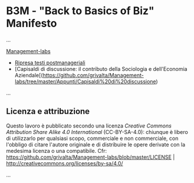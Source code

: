 # B3M - "Back to Basics of Biz" Manifesto

...

[Management-labs](https://github.com/grivalta/Management-labs)
- [Ripresa testi postmanageriali](https://github.com/grivalta/Management-labs/blob/master/Appunti/Ripresa-testi-postmanageriali.md)
- [Capisaldi di discussione: il contributo della Sociologia e dell'Economia Aziendale[(https://github.com/grivalta/Management-labs/tree/master/Appunti/Capisaldi%20di%20discussione)

...


## Licenza e attribuzione
Questo lavoro è pubblicato secondo una licenza _Creative Commons Attribution Share Alike 4.0 International_ (CC-BY-SA-4.0): chiunque è libero di utilizzarlo per qualsiasi scopo, commerciale e non commerciale, con l'obbligo di citare l'autore originale e di distribuire le opere derivate con la medesima licenza o una compatibile. Cfr: https://github.com/grivalta/Management-labs/blob/master/LICENSE | http://creativecommons.org/licenses/by-sa/4.0/

...
